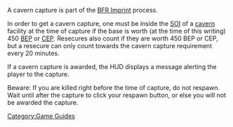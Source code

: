 A cavern capture is part of the [BFR Imprint](BFR_Imprint.md)
process.

In order to get a cavern capture, one must be inside the
[SOI](SOI.md) of a [cavern](caverns.md) facility at the
time of capture if the base is worth (at the time of this writing) 450
[BEP](Battle_Experience_Points.md) or
[CEP](Command_Experience_Points.md). Resecures also count if
they are worth 450 BEP or CEP, but a resecure can only count towards the
cavern capture requirement every 20 minutes.

If a cavern capture is awarded, the HUD displays a message alerting the
player to the capture.

Beware: If you are killed right before the time of capture, do not
respawn. Wait until after the capture to click your respawn button, or
else you will not be awarded the capture.

[Category:Game Guides](Category:Game_Guides.md)
